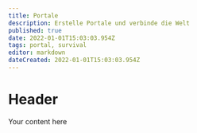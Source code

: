 ```yaml
---
title: Portale
description: Erstelle Portale und verbinde die Welt
published: true
date: 2022-01-01T15:03:03.954Z
tags: portal, survival
editor: markdown
dateCreated: 2022-01-01T15:03:03.954Z
---
```


# Header
Your content here